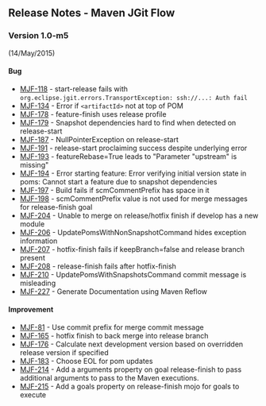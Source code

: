 ## Release Notes - Maven JGit Flow

### Version 1.0-m5 
(14/May/2015)
#### Bug
* [MJF-118](https://ecosystem.atlassian.net/browse/MJF-118) - start-release fails with ```org.eclipse.jgit.errors.TransportException: ssh://...: Auth fail```
* [MJF-134](https://ecosystem.atlassian.net/browse/MJF-134) - Error if ```<artifactId>``` not at top of POM
* [MJF-178](https://ecosystem.atlassian.net/browse/MJF-178) - feature-finish uses release profile
* [MJF-179](https://ecosystem.atlassian.net/browse/MJF-179) - Snapshot dependencies hard to find when detected on release-start
* [MJF-187](https://ecosystem.atlassian.net/browse/MJF-187) - NullPointerException on release-start
* [MJF-191](https://ecosystem.atlassian.net/browse/MJF-191) - release-start proclaiming success despite underlying error
* [MJF-193](https://ecosystem.atlassian.net/browse/MJF-193) - featureRebase=True leads to "Parameter "upstream" is missing"
* [MJF-194](https://ecosystem.atlassian.net/browse/MJF-194) - Error starting feature: Error verifying initial version state in poms: Cannot start a feature due to snapshot dependencies
* [MJF-197](https://ecosystem.atlassian.net/browse/MJF-197) - Build fails if scmCommentPrefix has space in it
* [MJF-198](https://ecosystem.atlassian.net/browse/MJF-198) - scmCommentPrefix value is not used for merge messages for release-finish goal
* [MJF-204](https://ecosystem.atlassian.net/browse/MJF-204) - Unable to merge on release/hotfix finish if develop has a new module
* [MJF-206](https://ecosystem.atlassian.net/browse/MJF-206) - UpdatePomsWithNonSnapshotCommand hides exception information
* [MJF-207](https://ecosystem.atlassian.net/browse/MJF-207) - hotfix-finish fails if keepBranch=false and release branch present
* [MJF-208](https://ecosystem.atlassian.net/browse/MJF-208) - release-finish fails after hotfix-finish
* [MJF-210](https://ecosystem.atlassian.net/browse/MJF-210) - UpdatePomsWithSnapshotsCommand commit message is misleading
* [MJF-227](https://ecosystem.atlassian.net/browse/MJF-227) - Generate Documentation using Maven Reflow
#### Improvement
* [MJF-81](https://ecosystem.atlassian.net/browse/MJF-81) - Use commit prefix for merge commit message
* [MJF-165](https://ecosystem.atlassian.net/browse/MJF-165) - hotfix finish to back merge into release branch
* [MJF-176](https://ecosystem.atlassian.net/browse/MJF-176) - Calculate next development version based on overridden release version if specified
* [MJF-183](https://ecosystem.atlassian.net/browse/MJF-183) - Choose EOL for pom updates
* [MJF-214](https://ecosystem.atlassian.net/browse/MJF-214) - Add a arguments property on goal release-finish to pass additional arguments to pass to the Maven executions.
* [MJF-215](https://ecosystem.atlassian.net/browse/MJF-215) - Add a goals property on release-finish mojo for goals to execute